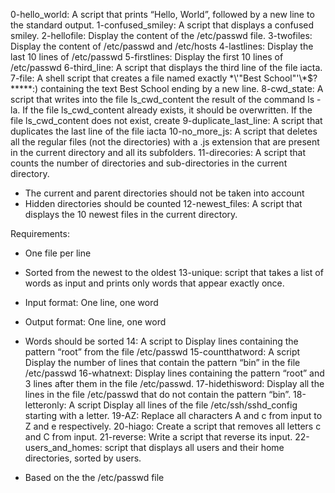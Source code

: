 0-hello_world: A script that prints “Hello, World”, followed by a new line to the standard output.
1-confused_smiley: A script that displays a confused smiley.
2-hellofile: Display the content of the /etc/passwd file.
3-twofiles: Display the content of /etc/passwd and /etc/hosts
4-lastlines: Display the last 10 lines of /etc/passwd
5-firstlines: Display the first 10 lines of /etc/passwd
6-third_line: A script that displays the third line of the file iacta.
7-file: A shell script that creates a file named exactly \*\\'"Best School"\'\\*$\?\*\*\*\*\*:) containing the text Best School ending by a new line.
8-cwd_state: A script that writes into the file ls_cwd_content the result of the command ls -la. If the file ls_cwd_content already exists, it should be overwritten. If the file ls_cwd_content does not exist, create
9-duplicate_last_line: A script that duplicates the last line of the file iacta
10-no_more_js: A script that deletes all the regular files (not the directories) with a .js extension that are present in the current directory and all its subfolders.
11-direcories: A script that counts the number of directories and sub-directories in the current directory.

* The current and parent directories should not be taken into account
* Hidden directories should be counted
12-newest_files: A script that displays the 10 newest files in the current directory.

Requirements:

* One file per line
* Sorted from the newest to the oldest
13-unique: script that takes a list of words as input and prints only words that appear exactly once.

* Input format: One line, one word
* Output format: One line, one word
* Words should be sorted
14: A script to Display lines containing the pattern “root” from the file /etc/passwd
15-countthatword: A script Display the number of lines that contain the pattern “bin” in the file /etc/passwd
16-whatnext: Display lines containing the pattern “root” and 3 lines after them in the file /etc/passwd.
17-hidethisword: Display all the lines in the file /etc/passwd that do not contain the pattern “bin”.
18-letteronly: A script Display all lines of the file /etc/ssh/sshd_config starting with a letter.
19-AZ: Replace all characters A and c from input to Z and e respectively.
20-hiago: Create a script that removes all letters c and C from input.
21-reverse: Write a script that reverse its input.
22-users_and_homes: script that displays all users and their home directories, sorted by users.

* Based on the the /etc/passwd file
